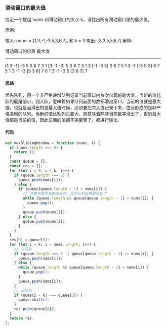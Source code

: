 ### 滑动窗口的最大值

给定一个数组 nums 和滑动窗口的大小 k，请找出所有滑动窗口里的最大值。

示例:

输入: nums = [1,3,-1,-3,5,3,6,7], 和 k = 3
输出: [3,3,5,5,6,7]
解释:

滑动窗口的位置 最大值

---

[1 3 -1] -3 5 3 6 7 3
1 [3 -1 -3] 5 3 6 7 3
1 3 [-1 -3 5] 3 6 7 5
1 3 -1 [-3 5 3] 6 7 5
1 3 -1 -3 [5 3 6] 7 6
1 3 -1 -3 5 [3 6 7] 7

#### 思路

优先队列，用一个非严格递增队列记录当前窗口内依次出现的最大值。当新的值比队列最尾部小，则入队，意味着如果队列前面的数都滑出窗口，当前的值就是最大值，也就是当滑出的是最大值时候，必须要把次大值记录下来，由此形成的是非严格递增的队列。当新的值比队列头要大，则意味着除非当前数字滑出了，否则最大值都是当前的值，因此前面的值都不需要管了，都进行弹出。

#### 代码

```js
var maxSlidingWindow = function (nums, k) {
  if (nums.length === 0) {
    return [];
  }
  const queue = [];
  const res = [];
  for (let i = 0; i < k; i++) {
    if (queue.length === 0) {
      queue.push(nums[i]);
    } else {
      if (queue[queue.length - 1] < nums[i]) {
        // 注意不是所有都出队列，比它小的出来就可以了
        while (queue.length && queue[queue.length - 1] < nums[i]) {
          queue.pop();
        }
        queue.push(nums[i]);
      } else {
        queue.push(nums[i]);
      }
    }
  }
  res[0] = queue[0];
  for (let i = k; i < nums.length; i++) {
    // 入队列
    if (queue.length === 0 || queue[queue.length - 1] >= nums[i]) {
      queue.push(nums[i]);
    } else {
      while (queue.length && queue[queue.length - 1] < nums[i]) {
        queue.pop();
      }
      queue.push(nums[i]);
    }
    // 出队列
    if (nums[i - k] === queue[0]) {
      queue.shift();
    }
    res.push(queue[0]);
  }
  return res;
};
```
